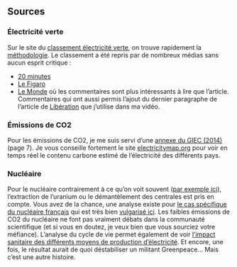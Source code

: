 ## Sources

### Électricité verte

Sur le site du [classement électricité verte](https://www.guide-electricite-verte.fr/), on trouve rapidement la [méthodologie](https://www.guide-electricite-verte.fr/wp-content/uploads/sites/9/2018/10/Guide-electricite-verte-2018-Methodologie-Greenpeace-France.pdf). 
Le classement a été repris par de nombreux médias sans aucun esprit critique :

- [20 minutes](https://www.20minutes.fr/planete/2344699-20180928-electricite-greenpeace-dresse-classement-meilleurs-fournisseurs-energie-verte)
- [Le Figaro](http://www.lefigaro.fr/conjoncture/2018/09/28/20002-20180928ARTFIG00061-electricite-verte-greenpeace-epingle-les-geants-de-l-energie.php)
- [Le Monde](https://www.lemonde.fr/energies/article/2018/09/28/greenpeace-devoile-son-classement-des-fournisseurs-d-electricite-verte_5361424_1653054.html) où les commentaires sont plus intéressants à lire que l’article. Commentaires qui ont aussi permis l’ajout du dernier paragraphe de l’article de [Libération](https://www.liberation.fr/checknews/2018/10/05/selon-greenpeace-le-nucleaire-emet-plus-de-co2-que-le-photovoltaique-est-ce-vrai_1682628?xtor=rss-450) que j’utilise dans ma vidéo. 

### Émissions de CO2

Pour les émissions de CO2, je me suis servi d’une [annexe du GIEC (2014)](https://www.ipcc.ch/site/assets/uploads/2018/02/ipcc_wg3_ar5_annex-iii.pdf) (page 7). Je vous conseille fortement le site [electricitymap.org](https://www.electricitymap.org/) pour voir en temps réel le contenu carbone estimé de l’électricité des différents pays.

### Nucléaire

Pour le nucléaire contrairement à ce qu’on voit souvent ([par exemple ici](https://www.bastamag.net/Les-nucleaire-une-energie-sans-CO2-les-intox-d-EDF)), l’extraction de l’uranium ou le démantèlement des centrales est pris en compte. Vous avez de la chance, une analyse existe pour [le cas spécifique du nucléaire français](https://www.sciencedirect.com/science/article/pii/S0360544214002035) qui est très bien [vulgarisé ici](https://ppe.debatpublic.fr/electricite-nucleaire-12-ou-66-gc02kwh).
Les faibles émissions de CO2 du nucléaire ne font pas vraiment débats dans la communauté scientifique (et si vous en doutez, je veux bien que vous sourciez votre méfiance). L’analyse du cycle de vie permet également de voir [l’impact sanitaire des différents moyens de production d’électricité](https://www.sciencedirect.com/science/article/pii/S095183201500277X?fbclid=IwAR01UzHoxT6y7K315z6pj2OZBHtCqpbvD5AVXvSeeLMksvdkdTe_rAiP8Jg). Et encore, une fois, le résultat aurait de quoi déstabiliser un militant Greenpeace… Mais c’est une autre histoire.
